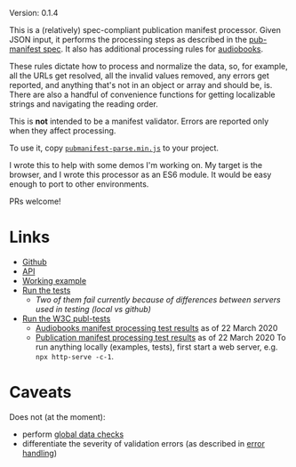 Version: 0.1.4

This is a (relatively) spec-compliant publication manifest processor. Given JSON input, it performs the processing steps as described in the [pub-manifest spec](https://www.w3.org/TR/pub-manifest/#manifest-processing). It also has additional processing rules for [audiobooks](https://www.w3.org/TR/audiobooks/#audio-manifest-processing). 

These rules dictate how to process and normalize the data, so, for example, all the URLs get resolved, all the invalid values removed, any errors get reported, and anything that's not in an object or array and should be, is. There are also a handful of convenience functions for getting localizable strings and navigating the reading order.

This is __not__ intended to be a manifest validator. Errors are reported only when they affect processing.

To use it, copy [`pubmanifest-parse.min.js`](https://github.com/marisademeglio/pubmanifest-parse/tree/master/build/pubmanifest-parse.min.js) to your project.

I wrote this to help with some demos I'm working on. My target is the browser, and I wrote this processor as an ES6 module. It would be easy enough to port to other environments.

PRs welcome! 

# Links

* [Github](https://github.com/marisademeglio/pubmanifest-parse)
* [API](https://marisademeglio.github.io/pubmanifest-parse/api)
* [Working example](https://marisademeglio.github.io/pubmanifest-parse/example)
* [Run the tests](https://marisademeglio.github.io/pubmanifest-parse/tests/run-tests.html)
    * _Two of them fail currently because of differences between servers used in testing (local vs github)_
* [Run the W3C publ-tests](https://marisademeglio.github.io/pubmanifest-parse/official-tests)
    * [Audiobooks manifest processing test results](https://marisademeglio.github.io/pubmanifest-parse/official-tests/results/audiobooks.html) as of 22 March 2020
    * [Publication manifest processing test results](https://marisademeglio.github.io/pubmanifest-parse/official-tests/results/pubmanifest.html) as of 22 March 2020
To run anything locally (examples, tests), first start a web server, e.g. `npx http-serve -c-1`.

# Caveats

Does not (at the moment):
* perform [global data checks](https://www.w3.org/TR/pub-manifest/#dfn-global-data-checks)
* differentiate the severity of validation errors (as described in [error handling](https://www.w3.org/TR/pub-manifest/#processing-errors))

